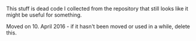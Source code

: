 This stuff is dead code I collected from the repository that still looks like it might be useful for something.

Moved on 10. April 2016 - if it hasn't been moved or used in a while, delete this.
